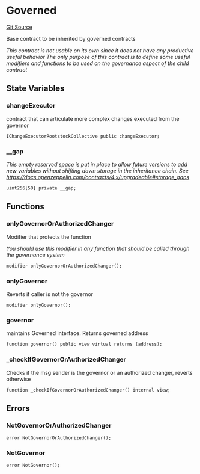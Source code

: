 # Governed

[Git Source](https://github.com/RootstockCollective/collective-rewards-sc/blob/8bd29e5db4bf3fe742eaa77d7d0078590ca8f07f/src/governance/Governed.sol)

Base contract to be inherited by governed contracts

_This contract is not usable on its own since it does not have any *productive useful* behavior The only purpose of this
contract is to define some useful modifiers and functions to be used on the governance aspect of the child contract_

## State Variables

### changeExecutor

contract that can articulate more complex changes executed from the governor

```solidity
IChangeExecutorRootstockCollective public changeExecutor;
```

### \_\_gap

_This empty reserved space is put in place to allow future versions to add new variables without shifting down storage
in the inheritance chain. See https://docs.openzeppelin.com/contracts/4.x/upgradeable#storage_gaps_

```solidity
uint256[50] private __gap;
```

## Functions

### onlyGovernorOrAuthorizedChanger

Modifier that protects the function

_You should use this modifier in any function that should be called through the governance system_

```solidity
modifier onlyGovernorOrAuthorizedChanger();
```

### onlyGovernor

Reverts if caller is not the governor

```solidity
modifier onlyGovernor();
```

### governor

maintains Governed interface. Returns governed address

```solidity
function governor() public view virtual returns (address);
```

### \_checkIfGovernorOrAuthorizedChanger

Checks if the msg sender is the governor or an authorized changer, reverts otherwise

```solidity
function _checkIfGovernorOrAuthorizedChanger() internal view;
```

## Errors

### NotGovernorOrAuthorizedChanger

```solidity
error NotGovernorOrAuthorizedChanger();
```

### NotGovernor

```solidity
error NotGovernor();
```
